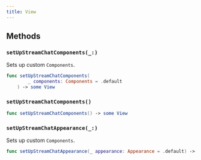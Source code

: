 ```yaml
---
title: View
---
```


## Methods

### `setUpStreamChatComponents(_:)`

Sets up custom `Components`.

``` swift
func setUpStreamChatComponents(
        _ components: Components = .default
    ) -> some View 
```

### `setUpStreamChatComponents()`

``` swift
func setUpStreamChatComponents() -> some View 
```

### `setUpStreamChatAppearance(_:)`

Sets up custom `Components`.

``` swift
func setUpStreamChatAppearance(_ appearance: Appearance = .default) -> some View 
```
